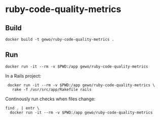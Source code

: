 # ruby-code-quality-metrics

## Build

    docker build -t gewo/ruby-code-quality-metrics .

## Run

    docker run -it --rm -v $PWD:/app gewo/ruby-code-quality-metrics

In a Rails project:

     docker run -it --rm -v $PWD:/app gewo/ruby-code-quality-metrics \
       rake -f /usr/src/app/Rakefile rails

Continously run checks when files change:

    find . | entr \
      docker run -it --rm -v $PWD:/app gewo/ruby-code-quality-metrics
